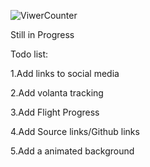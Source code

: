 ![ViwerCounter](https://count.getloli.com/@xneoncatgirlx?name=xneoncatgirlx&theme=rule34&padding=12&offset=0&align=top&scale=1.5&pixelated=1&darkmode=auto)

Still in Progress

Todo list:

1.Add links to social media

2.Add volanta tracking

3.Add Flight Progress

4.Add Source links/Github links

5.Add a animated background
